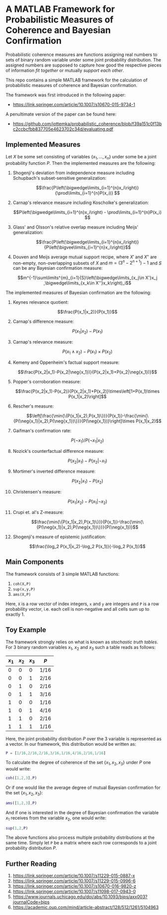 # A MATLAB Framework for Probabilistic Measures of Coherence and Bayesian Confirmation

Probabilistic coherence measures are functions assigning real numbers to sets of binary random variable under some joint probability distribution. The assigned numbers are supposed to capture how good the respective pieces of information *fit together* or mutually *support each other*.

This repo contains a simple MATLAB framework for the calculation of probabilistic measures of coherence and Bayesian confirmation. 

The framework was first introduced in the following paper:

- https://link.springer.com/article/10.1007/s10670-015-9734-1

A penultimate version of the paper can be found here:

- https://github.com/jottemka/probabilistic_coherence/blob/f39a151c0f13bc2ccbcfbb837705e4623702c34d/evaluating.pdf

## Implemented Measures

Let $X$ be some set consisting of variables $\{x_1, \ldots, x_n\}$ under some be a joint probability function $P$. Then the implemented measures are the following:

1. Shogenji's deviation from independence measure including Schupbach's subset-sensitive generalization:

    $$\frac{P\left(\bigwedge\limits_{i=1}^{n}x_i\right)}{\prod\limits_{i=1}^{n}P(x_i)} $$

1. Carnap's relevance measure including Koscholke's generalization:

    $$P\left(\bigwedge\limits_{i=1}^{n}x_i\right) - \prod\limits_{i=1}^{n}P(x_i) $$

1. Glass' and Olsson's relative overlap measure including Meijs' generalization:

    $$\frac{P\left(\bigwedge\limits_{i=1}^{n}x_i\right)}{P\left(\bigvee\limits_{i=1}^{n}x_i\right)}$$

1. Douven and Meijs average mutual support recipe, where $X'$ and $X''$ are non-empty, non-overlapping subsets of $X$ and $m=(3^{n}-2^{n+1})-1$ and $S$ can be any Bayesian confirmation measure:

    $$m^{-1}\sum\limits^{m}_{i=1}{S}\left(\bigwedge\limits_{x_j\in X'}x_j ,\bigwedge\limits_{x_k\in X''}x_k\right)_i$$

The implemented measures of Bayesian confirmation are the following:

1. Keynes relevance quotient: 

    $$\frac{P(x_1|x_2)}{P(x_1)}$$

1. Carnap's difference measure: 

    $$P(x_1|x_2)-P(x_1)$$

1. Carnap's relevance measure: 

    $$P(x_1\land x_2)-P(x_1)\times P(x_2)$$

1. Kemeny and Oppenheim's factual support measure: 

    $$\frac{P(x_2|x_1)-P(x_2|\neg{x_1})}{P(x_2|x_1)+P(x_2|\neg{x_1})}$$

1. Popper's corroboration measure: 

    $$\frac{P(x_2|x_1)-P(x_2)}{P(x_2|x_1)+P(x_2)}\times\left[1+P(x_1)\times P(x_1|x_2)\right]$$

1. Rescher's measure: 

   $$\left[\frac{\min{\{P(x_1|x_2),P(x_1)\}}}{P(x_1)}-\frac{\min{\{P(\neg{x_1}|x_2),P(\neg{x_1})\}}}{P(\neg{x_1})}\right]\times P(x_1|x_2)$$

1. Gaifman's confirmation rate: 

    $$P(\neg{x_1})/P(\neg{x_1}|x_2)$$

1. Nozick's counterfactual difference measure: 

    $$P(x_2|x_1)-P(x_2|\neg{x_1})$$
 
1. Mortimer's inverted difference measure: 

    $$P(x_2|x_1)-P(x_2)$$

1. Christensen's measure: 

    $$P(x_1|x_2)-P(x_1|\neg{x_2})$$

1. Crupi et. al's Z-measure:

    $$\frac{\min{\{P(x_1|x_2),P(x_1)\}}}{P(x_1)}-\frac{\min{\{P(\neg{x_1}|x_2),P(\neg{x_1})\}}}{P(\neg{x_1})}$$

1. Shogenji's measure of epistemic justification:

    $$\frac{\log_2 P(x_1|x_2)-\log_2 P(x_1)}{-\log_2 P(x_1)}$$

## Main Components

The framework consists of 3 simple MATLAB functions:

1. `coh(X,P)`
2. `sup(x,y,P)`
3. `ams(X,P)`

Here, `X` is a row vector of index integers, `x` and `y` are integers and `P` is a row probability vector, i.e. each cell is non-negative and all cells sum up to exactly 1.

## Toy Example

The framework strongly relies on what is known as *stochastic truth tables*. For 3 binary random variables $x_1$, $x_2$ and $x_3$ such a table reads as follows:

<center>

| $x_1$    | $x_2$ | $x_3$    | $P$          |
|----------|-------|----------|--------------|
| 0        | 0     | 0        | $1/16$        |
| 0        | 0     | 1        | $2/16$        |
| 0        | 1     | 0        | $2/16$        |
| 0        | 1     | 1        | $3/16$        |
| 1        | 0     | 0        | $1/16$        |
| 1        | 0     | 1        | $4/16$        |
| 1        | 1     | 0        | $2/16$        |
| 1        | 1     | 1        | $1/16$        |

</center>

Here, the joint probability distribution $P$ over the 3 variable is represented as a vector. In our framework, this distribution would be written as:

```MATLAB
P = [1/16,2/16,2/16,3/16,1/16,4/16,2/16,1/16]
```

To calculate the degree of coherence of the set $\{x_1,x_2,x_3\}$ under $P$ one would write:

```MATLAB
coh([1,2,3],P)
```

Or if one would like the average degree of mutual Bayesian confirmation for the set $\{x_1,x_2,x_3\}$:

```MATLAB
ams([1,2,3],P)
```

And if one is interested in the degree of Bayesian confirmation the variable $x_1$ receives from the variable $x_2$, one would write:

```MATLAB
sup(1,2,P)
```

The above functions also process multiple probability distributions at the same time. Simply let `P` be a matrix where each row corresponds to a joint probability distribution $P$.

## Further Reading

1. https://link.springer.com/article/10.1007/s11229-015-0887-x
1. https://link.springer.com/article/10.1007/s11229-015-0996-6
1. https://link.springer.com/article/10.1007/s10670-016-9820-z
1. https://link.springer.com/article/10.1007/s11098-017-0943-0
1. https://www.journals.uchicago.edu/doi/abs/10.1093/bjps/axx003?journalCode=bjps
1. https://academic.oup.com/mind/article-abstract/128/512/1261/5104963